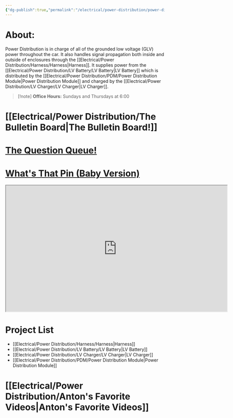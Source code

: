 ```yaml
---
{"dg-publish":true,"permalink":"/electrical/power-distribution/power-distribution-home/","pinned":true}
---
```


# About:
Power Distribution is in charge of all of the grounded low voltage (GLV) power throughout the car. It also handles signal propagation both inside and outside of enclosures through the [[Electrical/Power Distribution/Harness/Harness\|Harness]]. It supplies power from the [[Electrical/Power Distribution/LV Battery/LV Battery\|LV Battery]] which is distributed by the [[Electrical/Power Distribution/PDM/Power Distribution Module\|Power Distribution Module]] and charged by the [[Electrical/Power Distribution/LV Charger/LV Charger\|LV Charger]].

>[!note] **Office Hours:** Sundays and Thursdays at 6:00

# [[Electrical/Power Distribution/The Bulletin Board\|The Bulletin Board!]]

# [The Question Queue!](https://docs.google.com/spreadsheets/d/1GErfYnaAddjZgJkXivtJXJwNPky5yMlqq_ky7ORIy0c/edit?usp=sharing)

# [What's That Pin (Baby Version)](https://docs.google.com/spreadsheets/d/1nOQDCvtyappcVBPeI8kcPhCAN3ou16y_vfWXtyhUG80/edit?gid=0#gid=0)
<iframe width="700" height="400" src="https://docs.google.com/spreadsheets/d/e/2PACX-1vSKv7hXin7Sz7kI2ip4uL7WQ3y2zD8IQx5m0WleGdFHaM3SJM0W9IjUW2Z25Z5gpsjdVHXDAtkUC1Bw/pubhtml?widget=true&amp;headers=false"></iframe>

# Project List
- [[Electrical/Power Distribution/Harness/Harness\|Harness]]
- [[Electrical/Power Distribution/LV Battery/LV Battery\|LV Battery]]
- [[Electrical/Power Distribution/LV Charger/LV Charger\|LV Charger]]
- [[Electrical/Power Distribution/PDM/Power Distribution Module\|Power Distribution Module]]
# [[Electrical/Power Distribution/Anton's Favorite Videos\|Anton's Favorite Videos]]